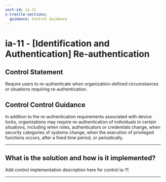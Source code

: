 ```yaml
---
sort-id: ia-11
x-trestle-sections:
  guidance: Control Guidance
---
```


# ia-11 - \[Identification and Authentication\] Re-authentication

## Control Statement

Require users to re-authenticate when organization-defined circumstances or situations requiring re-authentication.

## Control Control Guidance

In addition to the re-authentication requirements associated with device locks, organizations may require re-authentication of individuals in certain situations, including when roles, authenticators or credentials change, when security categories of systems change, when the execution of privileged functions occurs, after a fixed time period, or periodically.

______________________________________________________________________

## What is the solution and how is it implemented?

Add control implementation description here for control ia-11

______________________________________________________________________
